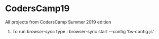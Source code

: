 # CodersCamp19
All projects from CodersCamp Summer 2019 edition

1. To run *browser-sync* type :
    browser-sync start --config 'bs-config.js'
